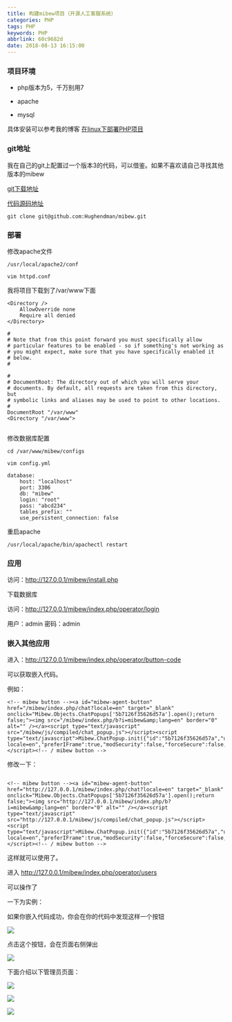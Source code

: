 ```yaml
---
title: 构建mibew项目（开源人工客服系统）
categories: PHP
tags: PHP
keywords: PHP
abbrlink: 60c9682d
date: 2018-08-13 16:15:00
---
```


### 项目环境

* php版本为5，千万别用7

* apache

* mysql

具体安装可以参考我的博客
[在linux下部署PHP项目](https://hughendman.github.io/post/8197eef2.html#more)

### git地址
我在自己的git上配置过一个版本3的代码，可以借鉴。如果不喜欢请自己寻找其他版本的mibew

[git下载地址](https://github.com/Hughendman/mibew)


[代码源码地址](https://sourceforge.net/projects/mibew/files/core/3.1.3/mibew-3.1.3.zip/download)
```
git clone git@github.com:Hughendman/mibew.git

```

### 部署

修改apache文件

```
/usr/local/apache2/conf

vim httpd.conf

```

我将项目下载到了/var/www下面

```
<Directory />
    AllowOverride none
    Require all denied
</Directory>

#
# Note that from this point forward you must specifically allow
# particular features to be enabled - so if something's not working as
# you might expect, make sure that you have specifically enabled it
# below.
#

#
# DocumentRoot: The directory out of which you will serve your
# documents. By default, all requests are taken from this directory, but
# symbolic links and aliases may be used to point to other locations.
#
DocumentRoot "/var/www"
<Directory "/var/www">


```
修改数据库配置

```
cd /var/www/mibew/configs

vim config.yml

```

```
database:
    host: "localhost"
    port: 3306
    db: "mibew"
    login: "root"
    pass: "abcd234"
    tables_prefix: ""
    use_persistent_connection: false

```

重启apache

```
/usr/local/apache/bin/apachectl restart

```

### 应用

访问：http://127.0.0.1/mibew/install.php

下载数据库


访问：http://127.0.0.1/mibew/index.php/operator/login


用户：admin 密码：admin

### 嵌入其他应用

进入：http://127.0.0.1/mibew/index.php/operator/button-code

可以获取嵌入代码。

例如：

```
<!-- mibew button --><a id="mibew-agent-button" href="/mibew/index.php/chat?locale=en" target="_blank" onclick="Mibew.Objects.ChatPopups['5b7126f35626d57a'].open();return false;"><img src="/mibew/index.php/b?i=mibew&amp;lang=en" border="0" alt="" /></a><script type="text/javascript" src="/mibew/js/compiled/chat_popup.js"></script><script type="text/javascript">Mibew.ChatPopup.init({"id":"5b7126f35626d57a","url":"\/mibew\/index.php\/chat?locale=en","preferIFrame":true,"modSecurity":false,"forceSecure":false,"width":640,"height":480,"resizable":true,"styleLoader":"\/mibew\/index.php\/chat\/style\/popup"});</script><!-- / mibew button -->

```

修改一下：

```

<!-- mibew button --><a id="mibew-agent-button" href="http://127.0.0.1/mibew/index.php/chat?locale=en" target="_blank" onclick="Mibew.Objects.ChatPopups['5b7126f35626d57a'].open();return false;"><img src="http://127.0.0.1/mibew/index.php/b?i=mibew&amp;lang=en" border="0" alt="" /></a><script type="text/javascript" src="http://127.0.0.1/mibew/js/compiled/chat_popup.js"></script><script type="text/javascript">Mibew.ChatPopup.init({"id":"5b7126f35626d57a","url":"http://127.0.0.1\/mibew\/index.php\/chat?locale=en","preferIFrame":true,"modSecurity":false,"forceSecure":false,"width":640,"height":480,"resizable":true,"styleLoader":"http://127.0.0.1\/mibew\/index.php\/chat\/style\/popup"});</script><!-- / mibew button -->

```

这样就可以使用了。

进入 http://127.0.0.1/mibew/index.php/operator/users

可以操作了

一下为实例：

如果你嵌入代码成功，你会在你的代码中发现这样一个按钮

![](https://raw.githubusercontent.com/Hughendman/picture/master/mibew/1.png)

点击这个按钮，会在页面右侧弹出

![](https://raw.githubusercontent.com/Hughendman/picture/master/mibew/2.png)


下面介绍以下管理员页面：

![](https://raw.githubusercontent.com/Hughendman/picture/master/mibew/3.png)

![](https://raw.githubusercontent.com/Hughendman/picture/master/mibew/4.png)

![](https://raw.githubusercontent.com/Hughendman/picture/master/mibew/5.png)